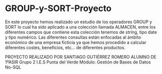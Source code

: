# GROUP-y-SORT-Proyecto
En este proyecto hemos realizado un estudio de los operadores GROUP y SORT lo cual ha sido aplicado a una colección llamada ALMACEN, entre los diferentes campos que contiene esta colección tenemos de string, tipo date y tipo numérico. Las diferentes consultas están enfocadas al ámbito económico de una empresa ficticia ya que hemos procedido a calcular diferentes costes, beneficios, etc... de diferentes productos.

PROYECTO REALIZADO POR SANTIAGO GUTIÉRREZ ROMERO ALUMNO DE 1ºASIR Grupo 2 I.E.S Punta del Verde Módulo: Gestión de Bases de Datos No-SQL

